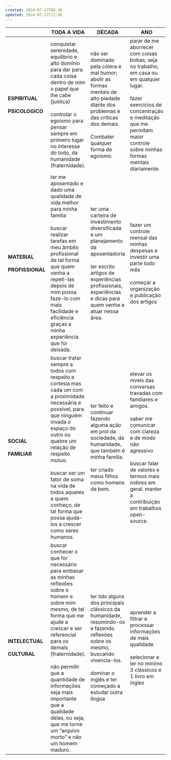 ```yaml
---
created: 2024-07-17T08:36
updated: 2024-07-17T12:46
---
```


|                                        | TODA A VIDA                                                                                                                                                                                                                                                                                                                                                     | DÉCADA                                                                                                                                                                                               | ANO                                                                                                                                                                                                                                           | HOJE                                                                                                                                                                                                                |
| -------------------------------------- | --------------------------------------------------------------------------------------------------------------------------------------------------------------------------------------------------------------------------------------------------------------------------------------------------------------------------------------------------------------- | ---------------------------------------------------------------------------------------------------------------------------------------------------------------------------------------------------- | --------------------------------------------------------------------------------------------------------------------------------------------------------------------------------------------------------------------------------------------- | ------------------------------------------------------------------------------------------------------------------------------------------------------------------------------------------------------------------- |
| **ESPIRITUAL** <br><br>**PSICOLOGICO** | conquistar serenidade, equilíbrio e alto domínio para dar para cada coisa dentro de mim o papel que lhe cabe (justiça)<br><br>controlar o egoísmo para pensar sempre em primeiro lugar no interesse do todo, da humanidade (fraternidade).                                                                                                                      | não ser dominado pela cólera e mal humor; abolir as formas mentais de alto piedade diante dos problemas e das críticas dos demais.<br><br>Combater qualquer forma de egoísmo.                        | parar de me aborrecer com coisas bobas, seja no trabalho, em casa ou em qualquer lugar.<br><br>fazer exercícios de concentração e meditação que me permitam maior controle sobre minhas formas mentais diariamente.                           | praticar atenção plena por 20 minutos.<br><br>                                                                                                                                                                      |
| **MATERIAL**<br><br>**PROFISSIONAL**   | ter me aposentado e dado uma qualidade de vida melhor para minha família<br><br>buscar realizar tarefas em meu âmbito profissional de tal forma que quem venha a repeti-las depois de mim possa faze-lo com mais facilidade e eficiência graças a minha experiência que foi deixada.                                                                            | ter uma carteira de investimento diversificada e um planejamento da aposentadoria<br><br>ter escrito artigos de experiências profissionais, experiências e dicas para quem venha a atuar nessa área. | fazer um controle mensal das minhas despesas e investir uma parte todo mês<br><br>começar a organização e publicação dos artigos                                                                                                              | manter meu bullet journal e meu obsidian<br><br>estudar investimentos                                                                                                                                               |
| **SOCIAL**<br><br>**FAMILIAR**         | buscar tratar sempre a todos com respeito e cortesia mas cada um com a proximidade necessária e possível, para que ninguém invada o espaço do outro ou quebre um relação de respeito mutuo.<br><br>buscar ser um fator de soma na vida de todos aqueles a quem conheço, de tal forma que possa ajuda-los a crescer como seres humanos.                          | ter feito e continuar fazendo alguma ação em prol da sociedade, da humanidade, que também é minha família.<br><br>ter criado meus filhos como homens de bem.<br>                                     | elevar os níveis das conversas travadas com familiares e amigos.<br><br>saber me comunicar com clareza e de modo não agressivo <br><br>buscar falar de valores e termos mais nobres em geral. manter a contribuição em trabalhos open-source. | não deixar que a conversa se derive para fofocas, morbidez ou vulgaridade e futilidade.<br>procurar introduzir alguma reflexão sobre o lado filosófico da noticia do dia, para também incitar os demais à reflexão. |
| **INTELECTUAL**<br><br>**CULTURAL**    | buscar conhecer o que for necessário para embasar as minhas reflexões sobre o homem e sobre mim mesmo, de tal forma que me ajude a crescer e ser referencial para os demais (fraternidade).<br><br>não permitir que a quantidade de informações seja mais importante que a qualidade delas, ou seja, que me torne um “arquivo morto” e não um homem maduro.<br> | ter lido alguns dos principais clássicos da humanidade, resumindo-os e fazendo reflexões sobre os mesmo, buscando vivencia-los.<br><br>dominar o inglês e ter começado a estudar outra língua        | aprender a filtrar e processar informações de mais qualidade<br><br>selecionar e ler no mínimo 3 clássicos e 1 livro em íngles                                                                                                                | ler 15 páginas por dia<br><br>praticar inglês<br><br>melhorar minha escrita<br>                                                                                                                                     |
